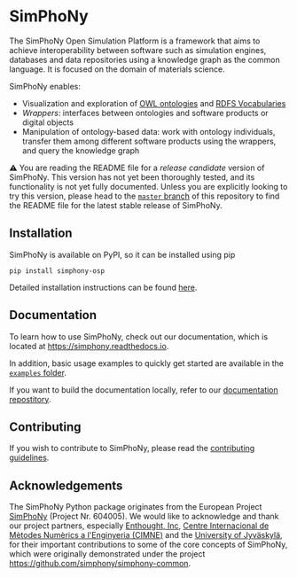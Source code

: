# SimPhoNy

The SimPhoNy Open Simulation Platform is a framework that aims to achieve
interoperability between software such as simulation engines, databases and
data repositories using a knowledge graph as the common language. It is focused
on the domain of materials science.

SimPhoNy enables:
- Visualization and exploration of
  [OWL ontologies](https://www.w3.org/TR/2012/REC-owl2-primer-20121211/) and
  [RDFS Vocabularies](https://www.w3.org/TR/rdf-schema/)
- _Wrappers_: interfaces between ontologies and software products or digital
  objects
- Manipulation of ontology-based data: work with ontology individuals,
  transfer them among different software products using the wrappers, and query
  the knowledge graph

⚠️ You are reading the README file for a _release candidate_ version of
SimPhoNy. This version has not yet been thoroughly tested, and its
functionality is not yet fully documented. Unless you are explicitly looking to
try this version, please head to the
[`master` branch](https://github.com/simphony/osp-core) of this repository to
find the README file for the latest stable release of SimPhoNy.

## Installation

SimPhoNy is available on PyPI, so it can be installed using pip

`pip install simphony-osp`

Detailed installation instructions can be found
[here](https://simphony.readthedocs.io/en/latest/installation.html).

## Documentation

To learn how to use SimPhoNy, check out our documentation, which is located at
<https://simphony.readthedocs.io>.

In addition, basic usage examples to
quickly get started are available in the
[`examples` folder](https://github.com/simphony/osp-core/tree/release/4/dev/examples).

If you want to build the documentation locally, refer to our [documentation repostitory](https://github.com/simphony/docs).

## Contributing

If you wish to contribute to SimPhoNy, please read the
[contributing guidelines](https://github.com/simphony/osp-core/blob/release/4/dev/CONTRIBUTING.md).

## Acknowledgements

The SimPhoNy Python package originates from the European Project [SimPhoNy](https://www.simphony-project.eu/) (Project Nr. 604005). We would like to acknowledge and thank our project partners, especially [Enthought, Inc](https://www.enthought.com/), [Centre Internacional de Mètodes Numèrics a l'Enginyeria (CIMNE)](https://cimne.com/) and the [University of Jyväskylä](https://www.jyu.fi/en), for their important contributions to some of the core concepts of SimPhoNy, which were originally demonstrated under the project https://github.com/simphony/simphony-common.
